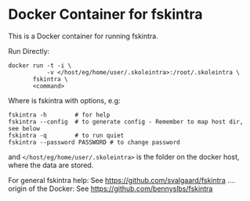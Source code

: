 # Docker Container for fskintra

This is a Docker container for running fskintra.

Run Directly:

    docker run -t -i \
               -v </host/eg/home/user/.skoleintra>:/root/.skoleintra \
	       fskintra \
	       <command>

Where <command> is fskintra with options, e.g:

    fskintra -h        # for help
    fskintra --config  # to generate config - Remember to map host dir, see below
    fskintra -q        # to run quiet
    fskintra --password PASSWORD # to change password

and `</host/eg/home/user/.skoleintra>` is the folder on the docker host,
where the data are stored.

For general fskintra help: See https://github.com/svalgaard/fskintra
.... origin of the Docker: See https://github.com/bennyslbs/fskintra

